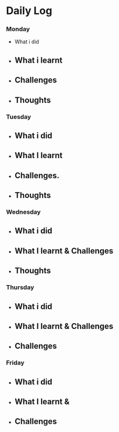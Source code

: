 # Daily Log

### Monday
- What i did
 
- What i learnt
  - 
- Challenges
  -  
- Thoughts
  - 

### Tuesday
- What i did
  - 
- What I learnt
  - 
- Challenges.
  - 
- Thoughts
  - 

### Wednesday
- What i did
  - 
- What I learnt & Challenges
  - 
- Thoughts
  - 

### Thursday
- What i did
  - 
- What I learnt & Challenges
  - 
- Challenges
  - 
 
  
### Friday
- What i did
  - 
- What I learnt & 
  - 
- Challenges
  - 
 
  
 
